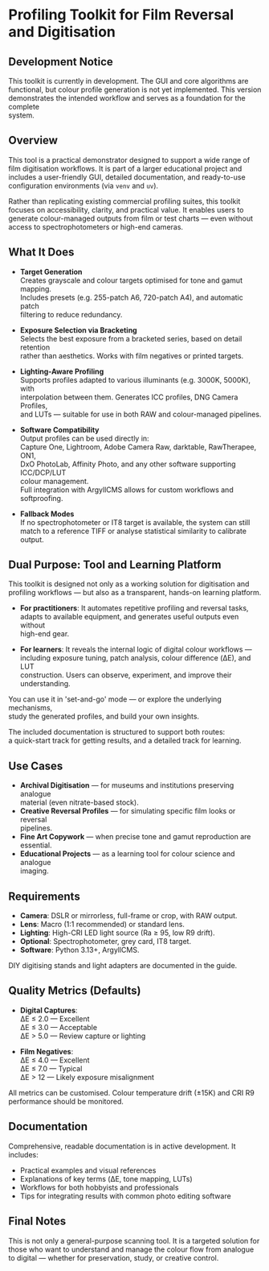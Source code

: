 # Profiling Toolkit for Film Reversal and Digitisation

## Development Notice

This toolkit is currently in development. The GUI and core algorithms are  
functional, but colour profile generation is not yet implemented. This version  
demonstrates the intended workflow and serves as a foundation for the complete  
system.


## Overview

This tool is a practical demonstrator designed to support a wide range of film
digitisation workflows. It is part of a larger educational project and includes
a user-friendly GUI, detailed documentation, and ready-to-use configuration
environments (via `venv` and `uv`).

Rather than replicating existing commercial profiling suites, this toolkit
focuses on accessibility, clarity, and practical value. It enables users to
generate colour-managed outputs from film or test charts — even without access
to spectrophotometers or high-end cameras.

## What It Does

- **Target Generation**  
  Creates grayscale and colour targets optimised for tone and gamut mapping.  
  Includes presets (e.g. 255-patch A6, 720-patch A4), and automatic patch  
  filtering to reduce redundancy.

- **Exposure Selection via Bracketing**  
  Selects the best exposure from a bracketed series, based on detail retention  
  rather than aesthetics. Works with film negatives or printed targets.

- **Lighting-Aware Profiling**  
  Supports profiles adapted to various illuminants (e.g. 3000K, 5000K), with  
  interpolation between them. Generates ICC profiles, DNG Camera Profiles,  
  and LUTs — suitable for use in both RAW and colour-managed pipelines.

- **Software Compatibility**  
  Output profiles can be used directly in:  
  Capture One, Lightroom, Adobe Camera Raw, darktable, RawTherapee, ON1,  
  DxO PhotoLab, Affinity Photo, and any other software supporting ICC/DCP/LUT  
  colour management.  
  Full integration with ArgyllCMS allows for custom workflows and softproofing.

- **Fallback Modes**  
  If no spectrophotometer or IT8 target is available, the system can still  
  match to a reference TIFF or analyse statistical similarity to calibrate output.

## Dual Purpose: Tool and Learning Platform

This toolkit is designed not only as a working solution for digitisation and
profiling workflows — but also as a transparent, hands-on learning platform.

- **For practitioners**: It automates repetitive profiling and reversal tasks,  
  adapts to available equipment, and generates useful outputs even without  
  high-end gear.

- **For learners**: It reveals the internal logic of digital colour workflows —  
  including exposure tuning, patch analysis, colour difference (ΔE), and LUT  
  construction. Users can observe, experiment, and improve their understanding.

You can use it in 'set-and-go' mode — or explore the underlying mechanisms,  
study the generated profiles, and build your own insights.

The included documentation is structured to support both routes:  
a quick-start track for getting results, and a detailed track for learning.

## Use Cases

- **Archival Digitisation** — for museums and institutions preserving analogue  
  material (even nitrate-based stock).
- **Creative Reversal Profiles** — for simulating specific film looks or reversal  
  pipelines.
- **Fine Art Copywork** — when precise tone and gamut reproduction are essential.
- **Educational Projects** — as a learning tool for colour science and analogue  
  imaging.

## Requirements

- **Camera**: DSLR or mirrorless, full-frame or crop, with RAW output.
- **Lens**: Macro (1:1 recommended) or standard lens.
- **Lighting**: High-CRI LED light source (Ra ≥ 95, low R9 drift).
- **Optional**: Spectrophotometer, grey card, IT8 target.
- **Software**: Python 3.13+, ArgyllCMS.

DIY digitising stands and light adapters are documented in the guide.

## Quality Metrics (Defaults)

- **Digital Captures**:  
  ΔE ≤ 2.0 — Excellent  
  ΔE ≤ 3.0 — Acceptable  
  ΔE > 5.0 — Review capture or lighting

- **Film Negatives**:  
  ΔE ≤ 4.0 — Excellent  
  ΔE ≤ 7.0 — Typical  
  ΔE > 12 — Likely exposure misalignment

All metrics can be customised. Colour temperature drift (±15K) and CRI R9  
performance should be monitored.

## Documentation

Comprehensive, readable documentation is in active development. It includes:

- Practical examples and visual references  
- Explanations of key terms (ΔE, tone mapping, LUTs)  
- Workflows for both hobbyists and professionals  
- Tips for integrating results with common photo editing software

## Final Notes

This is not only a general-purpose scanning tool. It is a targeted solution for
those who want to understand and manage the colour flow from analogue to
digital — whether for preservation, study, or creative control.
